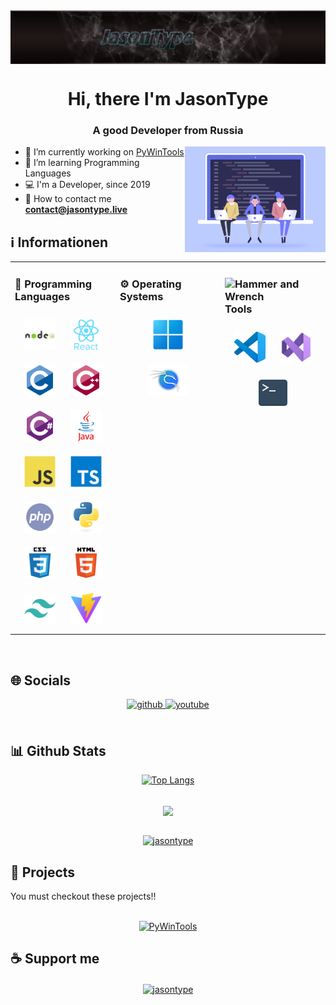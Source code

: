 <img align="center" src="assets/img/banner.png" alt="Banner" />
<h1 align="center">Hi, there I'm JasonType</h1>
<h3 align="center"> A good Developer from Russia </h3>
<img align="right" alt="Coding" width="225" src="assets/img/banner2.gif" />

- 📝 I’m currently working on [PyWinTools](https://github.com/JasonType/PyWinTools)
- 📖 I’m learning Programming Languages
- 💻 I'm a Developer, since 2019
- 📧 How to contact me **contact@jasontype.live**

## ℹ️ Informationen
<table><tr><td valign="top" width="33%">

### 📖 Programming Languages  
<div align="center">
<img style="margin: 10px" src="assets/img/nodejs.svg" alt="Node.js" height="50" /> 
<img style="margin: 10px" src="assets/img/reactjs.svg" alt="React.js" height="50" />
<img style="margin: 10px" src="assets/img/c.svg" alt="C" height="50" />  
<img style="margin: 10px" src="assets/img/c++.svg" alt="C++" height="50" />
<img style="margin: 10px" src="assets/img/csharp.svg" alt="C#" height="50" />
<img style="margin: 10px" src="assets/img/java.svg" alt="Java" height="50" />  
<img style="margin: 10px" src="assets/img/javascript.svg" alt="JavaScript" height="50" />
<img style="margin: 10px" src="assets/img/typescript.svg" alt="TypeScript" height="50" />
<img style="margin: 10px" src="assets/img/php.svg" alt="PHP" height="50" />
<img style="margin: 10px" src="assets/img/python.svg" alt="Python" height="50" />  
<img style="margin: 10px" src="assets/img/css3.svg" alt="CSS3" height="50" />
<img style="margin: 10px" src="assets/img/html5.svg" alt="HTML5" height="50" />
<img style="margin: 10px" src="assets/img/tailwindcss.svg" alt="Tailwind CSS" height="50" />
<img style="margin: 10px" src="assets/img/vitejs.svg" alt="Vite.js" height="50" />

</div>

</td><td valign="top" width="33%">

### ⚙️ Operating Systems
<div align="center">  
<img style="margin: 10px" src="assets/img/win11.png" alt="Windows 11" height="50" />
<img style="margin: 10px" src="assets/img/kalilinux.svg" alt="Kali Linux" height="50" />

</div>

</td><td valign="top" width="33%">

### <img src="https://raw.githubusercontent.com/Tarikul-Islam-Anik/Animated-Fluent-Emojis/master/Emojis/Objects/Hammer%20and%20Wrench.png" alt="Hammer and Wrench" width="30" height="30" /> Tools  
<div align="center">  
<img style="margin: 10px" src="assets/img/vscode.svg" alt="Visual Studio Code" height="50" /> 
<img style="margin: 10px" src="assets/img/vscodestudio.png" alt="Visual Studio" height="50" />
<img style="margin: 10px" src="assets/img/terminal.png" alt="Terminal" height="50" />

</div

</td></tr></table>  

<br/>  

## 🌐 Socials

<div align="center">
<a href="https://github.com/JasonType" target="_blank">
<img src="https://img.shields.io/badge/github-%2324292e.svg?&style=for-the-badge&logo=github&logoColor=white " alt=github style="margin-bottom: 5px;" />
</a>

<a href="https://www.youtube.com/c/JasonType" target="_blank">
<img src="https://img.shields.io/badge/youtube-%23EE4831.svg?&style=for-the-badge&logo=youtube&logoColor=white" alt=youtube style="margin-bottom: 5px;" />
</a>

</div>

<br/>
  
## 📊 Github Stats  
<div align="center">
<p><a href="https://github.com/jasontype"><img src="https://github-readme-stats.vercel.app/api/top-langs/?username=jasontype&amp;layout=compact&theme=blue_navy" alt="Top Langs"></a></p></div>

<br/>
  
<div align="center"><img src="https://github-readme-stats.vercel.app/api?username=jasontype&show_icons=true&count_private=true&hide_border=true&theme=blue_navy" align="center" /></div>

<br/>

<p align="center"> <a href="https://github.com/ryo-ma/github-profile-trophy"><img src="https://github-profile-trophy.vercel.app/?username=jasontype&theme=onedark" alt="jasontype" /></a> </p>

## 🚧 Projects  
You must checkout these projects!!<br/><br/>
<div align="center">
<p><a href="https://github.com/JasonType/PyWinTools"><img src="https://github-readme-stats.vercel.app/api/pin/?username=jasontype&repo=PyWinTools&theme=blue_navy" alt="PyWinTools" /></a></p>

</div>

## ☕ Support me
<div align="center">
<p><a href="https://ko-fi.com/jasontype"> <img align="center" src="https://cdn.ko-fi.com/cdn/kofi3.png?v=3" height="50" width="210" alt="jasontype" /></a></p><br><br>

</div>
